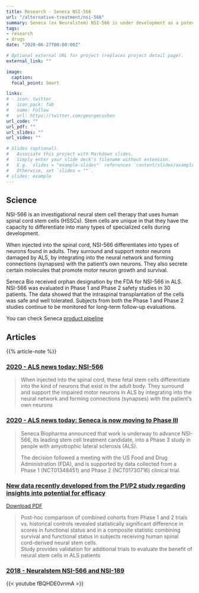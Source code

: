 ```yaml
---
title: Research - Seneca NSI-566
url: "/alternative-treatment/nsi-566"
summary: Seneca (ex Neuralstem) NSI-566 is under development as a potential treatment for ALS by providing cells designed to nurture and protect the patients' remaining motor neurons
tags:
- research
- drugs
date: "2020-06-27T00:00:00Z"

# Optional external URL for project (replaces project detail page).
external_link: ""

image:
  caption:
  focal_point: Smart

links:
# - icon: twitter
#   icon_pack: fab
#   name: Follow
#   url: https://twitter.com/georgecushen
url_code: ""
url_pdf: ""
url_slides: ""
url_video: ""

# Slides (optional).
#   Associate this project with Markdown slides.
#   Simply enter your slide deck's filename without extension.
#   E.g. `slides = "example-slides"` references `content/slides/example-slides.md`.
#   Otherwise, set `slides = ""`.
# slides: example
---
```

## Science
NSI-566 is an investigational neural stem cell therapy that uses human spinal cord stem cells (HSSCs). Stem cells are unique in that they have the capacity to differentiate into many types of specialized cells during development.

When injected into the spinal cord, NSI-566 differentiates into types of neurons found in adults. They surround and support motor neurons damaged by ALS, by integrating into the neural network and forming connections (synapses) with the patient’s own neurons. They also secrete certain molecules that promote motor neuron growth and survival.

Seneca Bio received orphan designation by the FDA for NSI-566 in ALS. NSI-566 was evaluated in Phase 1 and Phase 2 safety studies in 30 patients. The data showed that the intraspinal transplantation of the cells was safe and well tolerated. Subjects from both the Phase 1 and Phase 2 studies continue to be monitored for long-term follow-up evaluations. 

You can check Seneca [product pipeline](https://senecabio.com/pipeline/nsi-566.html)

## Articles
{{% article-note %}}

### [2020 - ALS news today: NSI-566](https://alsnewstoday.com/nsi-566/)
> When injected into the spinal cord, these fetal stem cells differentiate into the kind of neurons that exist in the adult body. They surround and support the impaired motor neurons in ALS by integrating into the neural network and forming connections (synapses) with the patient’s own neurons

### [2020 - ALS news today: Seneca is now moving to Phase III](https://alsnewstoday.com/2020/04/13/potential-stem-cell-therapy-nsi-566-moving-into-phase-3-trial-seneca-says/) 
> Seneca Biopharma announced that work is underway to advance NSI-566, its leading stem cell treatment candidate, into a Phase 3 study in people with amyotrophic lateral sclerosis (ALS).
> 
> The decision followed a meeting with the US Food and Drug Administration (FDA), and is supported by data collected from a Phase 1 (NCT01348451) and Phase 2 (NCT01730716) clinical trial.

### [New data recently developed from the P1/P2 study regarding insights into potential for efficacy](https://senecabio.com/news-media/press-releases/detail/244/neuralstem-announces-publication-of-long-term-follow-up.html)
<a class="btn btn-outline-primary" target="_blank" rel="noopener noreferrer" href="./2018-05-03_Neuralstem_Announces_Publication_of_Long_Term_244.pdf">Download PDF</a> 

> Post-hoc comparison of combined cohorts from Phase 1 and 2 trials vs. historical controls revealed statistically significant 
> difference in scores in functional status and in a composite statistic combining survival and functional status in subjects receiving 
> human spinal cord-derived neural stem cells.   
> Study provides validation for additional trials to evaluate the benefit of neural stem cells in ALS patients

### [2018 - Neuralstem NSI-566 and NSI-189](https://www.youtube.com/watch?v=fBQHDE0vnmA&t=213s)
{{< youtube fBQHDE0vnmA >}}